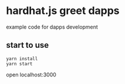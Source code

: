 # hardhat.js greet dapps
example code for dapps development

## start to use
```
yarn install
yarn start
```
open localhost:3000